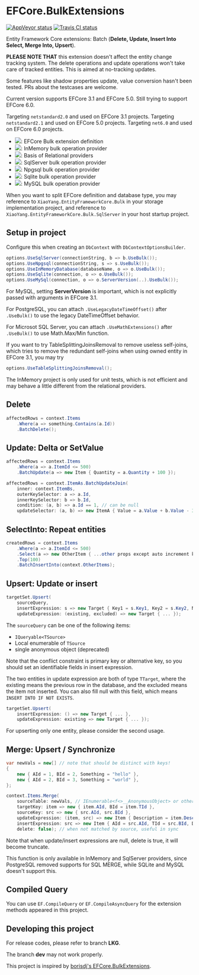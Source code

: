 # EFCore.BulkExtensions

[![AppVeyor status](https://ci.appveyor.com/api/projects/status/8damo2nfqc2sbc2g?svg=true)](https://ci.appveyor.com/project/yang-er/efcore-bulkext) [![Travis CI status](https://travis-ci.com/yang-er/efcore-ext.svg?branch=dev&status=started)](https://travis-ci.com/github/yang-er/efcore-ext)

Entity Framework Core extensions: Batch (**Delete, Update, Insert Into Select, Merge Into, Upsert**).

**PLEASE NOTE THAT** this extension doesn't affect the entity change tracking system. The delete operations and update operations won't take care of tracked entities. This is aimed at no-tracking updates.

Some features like shadow properties update, value conversion hasn't been tested. PRs about the testcases are welcome.

Current version supports EFCore 3.1 and EFCore 5.0. Still trying to support EFCore 6.0.

Targeting `netstandard2.0` and used on EFCore 3.1 projects.
Targeting `netstandard2.1` and used on EFCore 5.0 projects.
Targeting `net6.0` and used on EFCore 6.0 projects.

- [![](https://img.shields.io/nuget/v/XiaoYang.EntityFrameworkCore.Bulk)](https://www.nuget.org/packages/XiaoYang.EntityFrameworkCore.Bulk): EFCore Bulk extension definition
- [![](https://img.shields.io/nuget/v/XiaoYang.EntityFrameworkCore.Bulk.InMemory)](https://www.nuget.org/packages/XiaoYang.EntityFrameworkCore.Bulk.InMemory): InMemory bulk operation provider
- [![](https://img.shields.io/nuget/v/XiaoYang.EntityFrameworkCore.Bulk.Relational)](https://www.nuget.org/packages/XiaoYang.EntityFrameworkCore.Bulk.Relational): Basis of Relational providers
- [![](https://img.shields.io/nuget/v/XiaoYang.EntityFrameworkCore.Bulk.SqlServer)](https://www.nuget.org/packages/XiaoYang.EntityFrameworkCore.Bulk.SqlServer): SqlServer bulk operation provider
- [![](https://img.shields.io/nuget/v/XiaoYang.EntityFrameworkCore.Bulk.PostgreSql)](https://www.nuget.org/packages/XiaoYang.EntityFrameworkCore.Bulk.PostgreSql): Npgsql bulk operation provider
- [![](https://img.shields.io/nuget/v/XiaoYang.EntityFrameworkCore.Bulk.Sqlite)](https://www.nuget.org/packages/XiaoYang.EntityFrameworkCore.Bulk.Sqlite): Sqlite bulk operation provider
- [![](https://img.shields.io/nuget/v/XiaoYang.EntityFrameworkCore.Bulk.MySql)](https://www.nuget.org/packages/XiaoYang.EntityFrameworkCore.Bulk.MySql): MySQL bulk operation provider

When you want to split EFCore definition and database type, you may reference to `XiaoYang.EntityFrameworkCore.Bulk` in your storage implementation project, and reference to `XiaoYang.EntityFrameworkCore.Bulk.SqlServer` in your host startup project.

## Setup in project

Configure this when creating an `DbContext` with `DbContextOptionsBuilder`.

```csharp
options.UseSqlServer(connectionString, b => b.UseBulk());
options.UseNpgsql(connectionString, s => s.UseBulk());
options.UseInMemoryDatabase(databaseName, o => o.UseBulk());
options.UseSqlite(connection, o => o.UseBulk());
options.UseMySql(connection, o => o.ServerVersion(..).UseBulk());
```

For MySQL, setting **ServerVersion** is important, which is not explicitly passed with arguments in EFCore 3.1.

For PostgreSQL, you can attach `.UseLegacyDateTimeOffset()` after `.UseBulk()` to use the legacy DateTimeOffset behavior.

For Microsot SQL Server, you can attach `.UseMathExtensions()` after `.UseBulk()` to use Math.Max/Min function.

If you want to try TableSplittingJoinsRemoval to remove useless self-joins, which tries to remove the redundant self-joins when using owned entity in EFCore 3.1, you may try

```csharp
options.UseTableSplittingJoinsRemoval();
```

The InMemory project is only used for unit tests, which is not efficient and may behave a little different from the relational providers.

## Delete

```csharp
affectedRows = context.Items
    .Where(a => something.Contains(a.Id))
    .BatchDelete();
```

## Update: Delta or SetValue

```csharp
affectedRows = context.Items
    .Where(a => a.ItemId <= 500)
    .BatchUpdate(a => new Item { Quantity = a.Quantity + 100 });

affectedRows = context.ItemAs.BatchUpdateJoin(
    inner: context.ItemBs,
    outerKeySelector: a => a.Id,
    innerKeySelector: b => b.Id,
    condition: (a, b) => a.Id == 1, // can be null
    updateSelector: (a, b) => new ItemA { Value = a.Value + b.Value - 3 });
```

## SelectInto: Repeat entities

```csharp
createdRows = context.Items
    .Where(a => a.ItemId <= 500)
    .Select(a => new OtherItem { ...other props except auto increment key... })
    .Top(100)
    .BatchInsertInto(context.OtherItems);
```

## Upsert: Update or insert

```csharp
targetSet.Upsert(
    sourceQuery,
    insertExpression: s => new Target { Key1 = s.Key1, Key2 = s.Key2, NormalProp = s.NormalProp },
    updateExpression: (existing, excluded) => new Target { ... });
```

The `sourceQuery` can be one of the following items:
- `IQueryable<TSource>`
- Local enumerable of `TSource`
- single anonymous object (deprecated)

Note that the conflict constraint is primary key or alternative key, so you should set an identifiable fields in insert expression.

The two entities in update expression are both of type `TTarget`, where the existing means the previous row in the database, and the excluded means the item not inserted. You can also fill null with this field, which means `INSERT INTO IF NOT EXISTS`.

```csharp
targetSet.Upsert(
    insertExpression: () => new Target { ... },
    updateExpression: existing => new Target { ... });
```

For upserting only one entity, please consider the second usage.

## Merge: Upsert / Synchronize

```csharp
var newVals = new[] // note that should be distinct with keys!
{
    new { AId = 1, BId = 2, Something = "hello" },
    new { AId = 2, BId = 3, Something = "world" },
};

context.Items.Merge(
    sourceTable: newVals, // IEnumerable<f<>__AnonymousObject> or other IQueryable
    targetKey: item => new { item.AId, BId = item.TId },
    sourceKey: src => new { src.AId, src.BId },
    updateExpression: (item, src) => new Item { Description = item.Description + src.Something }, // can be null
    insertExpression: src => new Item { AId = src.AId, TId = src.BId, Description = src.Something }, // can be null, and ignore identity pkey
    delete: false); // when not matched by source, useful in sync
```

Note that when update/insert expressions are null, delete is true, it will become truncate.

This function is only available in InMemory and SqlServer providers, since PostgreSQL removed supports for SQL MERGE, while SQLite and MySQL doesn't support this.

## Compiled Query

You can use `EF.CompileQuery` or `EF.CompileAsyncQuery` for the extension methods appeared in this project.

## Developing this project

For release codes, please refer to branch **LKG**.

The branch **dev** may not work properly.

This project is inspired by [borisdj's EFCore.BulkExtensions](https://github.com/borisdj/EFCore.BulkExtensions).
